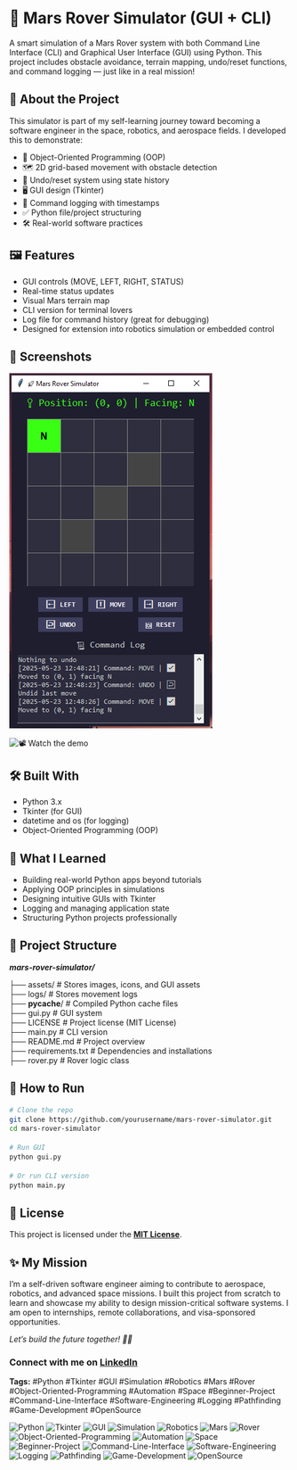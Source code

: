 # 🤖 Mars Rover Simulator (GUI + CLI)

A smart simulation of a Mars Rover system with both Command Line Interface (CLI) and Graphical User Interface (GUI) using Python. This project includes obstacle avoidance, terrain mapping, undo/reset functions, and command logging — just like in a real mission!

## 🚀 About the Project

This simulator is part of my self-learning journey toward becoming a software engineer in the space, robotics, and aerospace fields. I developed this to demonstrate:

- 🧠 Object-Oriented Programming (OOP)
- 🗺️ 2D grid-based movement with obstacle detection
- 🔄 Undo/reset system using state history
- 🖥️ GUI design (Tkinter)
- 🧾 Command logging with timestamps
- ✅ Python file/project structuring
- 🛠️ Real-world software practices

## 🖼️ Features

- GUI controls (MOVE, LEFT, RIGHT, STATUS)
- Real-time status updates
- Visual Mars terrain map
- CLI version for terminal lovers
- Log file for command history (great for debugging)
- Designed for extension into robotics simulation or embedded control

## 📸 Screenshots

![Mars Rover GUI](assets/screenshot_1.PNG)

![📽️ Watch the demo](https://drive.google.com/file/d/1niIJhJHvHs4OTMCzBikuA6mWzcwzrBcT/view?usp=sharing)


## 🛠️ Built With

- Python 3.x
- Tkinter (for GUI)
- datetime and os (for logging)
- Object-Oriented Programming (OOP)

## 🎯 What I Learned

- Building real-world Python apps beyond tutorials
- Applying OOP principles in simulations
- Designing intuitive GUIs with Tkinter
- Logging and managing application state
- Structuring Python projects professionally

## 📁 Project Structure

**_mars-rover-simulator/_**

├── assets/        # Stores images, icons, and GUI assets  
├── logs/          # Stores movement logs  
├── __pycache__/   # Compiled Python cache files  
├── gui.py         # GUI system  
├── LICENSE        # Project license (MIT License)  
├── main.py        # CLI version  
├── README.md      # Project overview  
├── requirements.txt # Dependencies and installations  
├── rover.py       # Rover logic class  
 


## 🧩 How to Run

```bash
# Clone the repo
git clone https://github.com/yourusername/mars-rover-simulator.git
cd mars-rover-simulator

# Run GUI
python gui.py

# Or run CLI version
python main.py
```
## 📜 License
This project is licensed under the **[MIT License](LICENSE)**.

## ✨ My Mission
I’m a self-driven software engineer aiming to contribute to aerospace, robotics, and advanced space missions. I built this project from scratch to learn and showcase my ability to design mission-critical software systems. I am open to internships, remote collaborations, and visa-sponsored opportunities.

_Let’s build the future together! 🌌🚀_

### Connect with me on [LinkedIn](https://www.linkedin.com/in/supun-wickramarachchi-763a7a174/)

**Tags:** #Python #Tkinter #GUI #Simulation #Robotics #Mars #Rover #Object-Oriented-Programming #Automation #Space #Beginner-Project #Command-Line-Interface #Software-Engineering #Logging #Pathfinding #Game-Development #OpenSource

![Python](https://img.shields.io/badge/Python-3.x-blue)
![Tkinter](https://img.shields.io/badge/Tkinter-GUI-orange)
![GUI](https://img.shields.io/badge/GUI-Design-yellow)
![Simulation](https://img.shields.io/badge/Simulation-Rover-green)
![Robotics](https://img.shields.io/badge/Robotics-Engineering-red)
![Mars](https://img.shields.io/badge/Mars-Exploration-darkred)
![Rover](https://img.shields.io/badge/Rover-Simulator-brown)
![Object-Oriented-Programming](https://img.shields.io/badge/OOP-Design-purple)
![Automation](https://img.shields.io/badge/Automation-Scripting-lightblue)
![Space](https://img.shields.io/badge/Space-Technology-darkblue)
![Beginner-Project](https://img.shields.io/badge/Beginner-Easy-green)
![Command-Line-Interface](https://img.shields.io/badge/CLI-Terminal-black)
![Software-Engineering](https://img.shields.io/badge/Software-Development-cyan)
![Logging](https://img.shields.io/badge/Logging-Debugging-yellowgreen)
![Pathfinding](https://img.shields.io/badge/Pathfinding-Navigation-darkgreen)
![Game-Development](https://img.shields.io/badge/GameDev-Simulation-purple)
![OpenSource](https://img.shields.io/badge/OpenSource-Community-blue)
